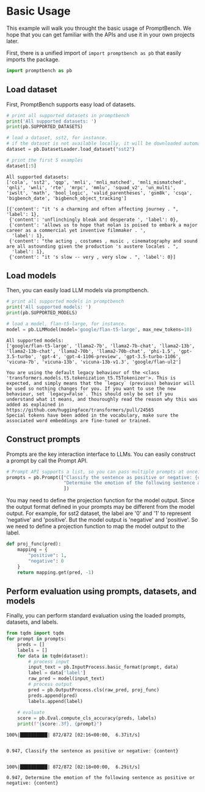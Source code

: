# Basic Usage

This example will walk you throught the basic usage of PromptBench. We hope that you can get familiar with the APIs and use it in your own projects later.

First, there is a unified import of `import promptbench as pb` that easily imports the package.


```python
import promptbench as pb
```

## Load dataset

First, PromptBench supports easy load of datasets.


```python
# print all supported datasets in promptbench
print('All supported datasets: ')
print(pb.SUPPORTED_DATASETS)

# load a dataset, sst2, for instance.
# if the dataset is not available locally, it will be downloaded automatically.
dataset = pb.DatasetLoader.load_dataset("sst2")

# print the first 5 examples
dataset[:5]
```

    All supported datasets: 
    ['cola', 'sst2', 'qqp', 'mnli', 'mnli_matched', 'mnli_mismatched', 'qnli', 'wnli', 'rte', 'mrpc', 'mmlu', 'squad_v2', 'un_multi', 'iwslt', 'math', 'bool_logic', 'valid_parentheses', 'gsm8k', 'csqa', 'bigbench_date', 'bigbench_object_tracking']

    [{'content': "it 's a charming and often affecting journey . ", 'label': 1},
     {'content': 'unflinchingly bleak and desperate ', 'label': 0},
     {'content': 'allows us to hope that nolan is poised to embark a major career as a commercial yet inventive filmmaker . ',
      'label': 1},
     {'content': "the acting , costumes , music , cinematography and sound are all astounding given the production 's austere locales . ",
      'label': 1},
     {'content': "it 's slow -- very , very slow . ", 'label': 0}]



## Load models

Then, you can easily load LLM models via promptbench.


```python
# print all supported models in promptbench
print('All supported models: ')
print(pb.SUPPORTED_MODELS)

# load a model, flan-t5-large, for instance.
model = pb.LLMModel(model='google/flan-t5-large', max_new_tokens=10)
```

    All supported models: 
    ['google/flan-t5-large', 'llama2-7b', 'llama2-7b-chat', 'llama2-13b', 'llama2-13b-chat', 'llama2-70b', 'llama2-70b-chat', 'phi-1.5', 'gpt-3.5-turbo', 'gpt-4', 'gpt-4-1106-preview', 'gpt-3.5-turbo-1106', 'vicuna-7b', 'vicuna-13b', 'vicuna-13b-v1.3', 'google/flan-ul2']

    You are using the default legacy behaviour of the <class 'transformers.models.t5.tokenization_t5.T5Tokenizer'>. This is expected, and simply means that the `legacy` (previous) behavior will be used so nothing changes for you. If you want to use the new behaviour, set `legacy=False`. This should only be set if you understand what it means, and thouroughly read the reason why this was added as explained in https://github.com/huggingface/transformers/pull/24565
    Special tokens have been added in the vocabulary, make sure the associated word embeddings are fine-tuned or trained.


## Construct prompts

Prompts are the key interaction interface to LLMs. You can easily construct a prompt by call the Prompt API.


```python
# Prompt API supports a list, so you can pass multiple prompts at once.
prompts = pb.Prompt(["Classify the sentence as positive or negative: {content}",
                     "Determine the emotion of the following sentence as positive or negative: {content}"
                     ])
```

You may need to define the projection function for the model output.
Since the output format defined in your prompts may be different from the model output.
For example, for sst2 dataset, the label are '0' and '1' to represent 'negative' and 'positive'.
But the model output is 'negative' and 'positive'.
So we need to define a projection function to map the model output to the label.


```python
def proj_func(pred):
    mapping = {
        "positive": 1,
        "negative": 0
    }
    return mapping.get(pred, -1)
```

## Perform evaluation using prompts, datasets, and models

Finally, you can perform standard evaluation using the loaded prompts, datasets, and labels.


```python
from tqdm import tqdm
for prompt in prompts:
    preds = []
    labels = []
    for data in tqdm(dataset):
        # process input
        input_text = pb.InputProcess.basic_format(prompt, data)
        label = data['label']
        raw_pred = model(input_text)
        # process output
        pred = pb.OutputProcess.cls(raw_pred, proj_func)
        preds.append(pred)
        labels.append(label)
    
    # evaluate
    score = pb.Eval.compute_cls_accuracy(preds, labels)
    print(f"{score:.3f}, {prompt}")
```

    100%|██████████| 872/872 [02:16<00:00,  6.37it/s]


    0.947, Classify the sentence as positive or negative: {content}


    100%|██████████| 872/872 [02:18<00:00,  6.29it/s]

    0.947, Determine the emotion of the following sentence as positive or negative: {content}


    

